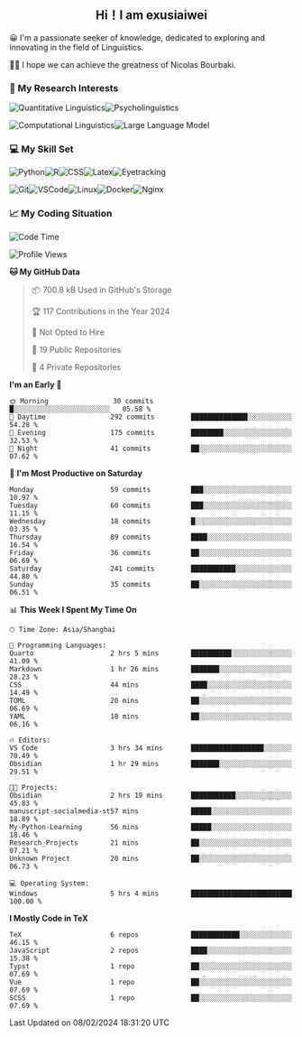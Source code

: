   

## <div align="center">Hi！I am exusiaiwei</div>  

😀 I'm a passionate seeker of knowledge, dedicated to exploring and innovating in the field of Linguistics.

🙋‍♂️ I hope we can achieve the greatness of Nicolas Bourbaki.

### 🔬 My Research Interests  

![Quantitative Linguistics](https://img.shields.io/badge/Quantitative%20Linguistics-%230072CC.svg?&style=for-the-badge&logo=appveyor&logoColor=white)![Psycholinguistics](https://img.shields.io/badge/Psycholinguistics-%2301a3a1.svg?&style=for-the-badge&logo=AWS%20Amplify&logoColor=white)

![Computational Linguistics](https://img.shields.io/badge/Computational%20Linguistics-%231877F2.svg?&style=for-the-badge&logo=Markdown&logoColor=white)![Large Language Model](https://img.shields.io/badge/Large%20Language%20Model-%23F76300.svg?&style=for-the-badge&logo=Android&logoColor=white)

### 💻 My Skill Set

![Python](https://img.shields.io/badge/Python-%2314354C.svg?style=for-the-badge&logo=python&logoColor=white&color=2AB3E3)![R](https://img.shields.io/badge/-R-276DC3?style=for-the-badge&logo=r&logoColor=white)![CSS](https://img.shields.io/badge/-CSS-1572B6?style=for-the-badge&logo=css3&logoColor=white)![Latex](https://img.shields.io/badge/-Latex-008080?style=for-the-badge&logo=latex&logoColor=white)![Eyetracking](https://img.shields.io/badge/Eyetracking-%230078D6?style=for-the-badge&logo=SearXNG&logoColor=#3050FF)

![Git](https://img.shields.io/badge/-Git-F05032?style=for-the-badge&logo=git&logoColor=white)![VSCode](https://img.shields.io/badge/-VSCode-007ACC?style=for-the-badge&logo=visual-studio-code&logoColor=white)![Linux](https://img.shields.io/badge/-Linux-FCC624?style=for-the-badge&logo=linux&logoColor=black)![Docker](https://img.shields.io/badge/-Docker-2496ED?style=for-the-badge&logo=docker&logoColor=white)![Nginx](https://img.shields.io/badge/-Nginx-009639?style=for-the-badge&logo=nginx&logoColor=white)

### 📈 My Coding Situation

<!--START_SECTION:waka-->
![Code Time](http://img.shields.io/badge/Code%20Time-24%20hrs%2036%20mins-blue)

![Profile Views](http://img.shields.io/badge/Profile%20Views-0-blue)

**🐱 My GitHub Data** 

> 📦 700.8 kB Used in GitHub's Storage 
 > 
> 🏆 117 Contributions in the Year 2024
 > 
> 🚫 Not Opted to Hire
 > 
> 📜 19 Public Repositories 
 > 
> 🔑 4 Private Repositories 
 > 
**I'm an Early 🐤** 

```text
🌞 Morning                30 commits          █░░░░░░░░░░░░░░░░░░░░░░░░   05.58 % 
🌆 Daytime                292 commits         ██████████████░░░░░░░░░░░   54.28 % 
🌃 Evening                175 commits         ████████░░░░░░░░░░░░░░░░░   32.53 % 
🌙 Night                  41 commits          ██░░░░░░░░░░░░░░░░░░░░░░░   07.62 % 
```
📅 **I'm Most Productive on Saturday** 

```text
Monday                   59 commits          ███░░░░░░░░░░░░░░░░░░░░░░   10.97 % 
Tuesday                  60 commits          ███░░░░░░░░░░░░░░░░░░░░░░   11.15 % 
Wednesday                18 commits          █░░░░░░░░░░░░░░░░░░░░░░░░   03.35 % 
Thursday                 89 commits          ████░░░░░░░░░░░░░░░░░░░░░   16.54 % 
Friday                   36 commits          ██░░░░░░░░░░░░░░░░░░░░░░░   06.69 % 
Saturday                 241 commits         ███████████░░░░░░░░░░░░░░   44.80 % 
Sunday                   35 commits          ██░░░░░░░░░░░░░░░░░░░░░░░   06.51 % 
```


📊 **This Week I Spent My Time On** 

```text
🕑︎ Time Zone: Asia/Shanghai

💬 Programming Languages: 
Quarto                   2 hrs 5 mins        ██████████░░░░░░░░░░░░░░░   41.09 % 
Markdown                 1 hr 26 mins        ███████░░░░░░░░░░░░░░░░░░   28.23 % 
CSS                      44 mins             ████░░░░░░░░░░░░░░░░░░░░░   14.49 % 
TOML                     20 mins             ██░░░░░░░░░░░░░░░░░░░░░░░   06.69 % 
YAML                     18 mins             ██░░░░░░░░░░░░░░░░░░░░░░░   06.16 % 

🔥 Editors: 
VS Code                  3 hrs 34 mins       ██████████████████░░░░░░░   70.49 % 
Obsidian                 1 hr 29 mins        ███████░░░░░░░░░░░░░░░░░░   29.51 % 

🐱‍💻 Projects: 
Obsidian                 2 hrs 19 mins       ███████████░░░░░░░░░░░░░░   45.83 % 
manuscript-socialmedia-st57 mins             █████░░░░░░░░░░░░░░░░░░░░   18.89 % 
My-Python-Learning       56 mins             █████░░░░░░░░░░░░░░░░░░░░   18.46 % 
Research_Projects        21 mins             ██░░░░░░░░░░░░░░░░░░░░░░░   07.21 % 
Unknown Project          20 mins             ██░░░░░░░░░░░░░░░░░░░░░░░   06.73 % 

💻 Operating System: 
Windows                  5 hrs 4 mins        █████████████████████████   100.00 % 
```

**I Mostly Code in TeX** 

```text
TeX                      6 repos             ████████████░░░░░░░░░░░░░   46.15 % 
JavaScript               2 repos             ████░░░░░░░░░░░░░░░░░░░░░   15.38 % 
Typst                    1 repo              ██░░░░░░░░░░░░░░░░░░░░░░░   07.69 % 
Vue                      1 repo              ██░░░░░░░░░░░░░░░░░░░░░░░   07.69 % 
SCSS                     1 repo              ██░░░░░░░░░░░░░░░░░░░░░░░   07.69 % 
```




 Last Updated on 08/02/2024 18:31:20 UTC
<!--END_SECTION:waka-->

